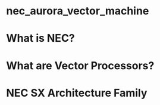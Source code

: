 # nec_aurora_vector_machine

# What is NEC?

# What are Vector Processors?


# NEC SX Architecture Family
